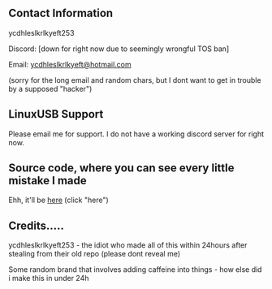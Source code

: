 ## Contact Information
ycdhleslkrlkyeft253

Discord: [down for right now due to seemingly wrongful TOS ban]

Email: ycdhleslkrlkyeft@hotmail.com

(sorry for the long email and random chars, but I dont want to get in trouble by a supposed "hacker")

## LinuxUSB Support
Please email me for support. I do not have a working discord server for right now.

## Source code, where you can see every little mistake I made
Ehh, it'll be [here](https://github.com/ycdhleslkrlkyeft253/linusb) (click "here")
 
 
 
 
 
 
 
 
 
 
 
 
 
 
 
 
 
 
 
 
## Credits.....
ycdhleslkrlkyeft253 - the idiot who made all of this within 24hours after stealing from their old repo (please dont reveal me)

Some random brand that involves adding caffeine into things - how else did i make this in under 24h